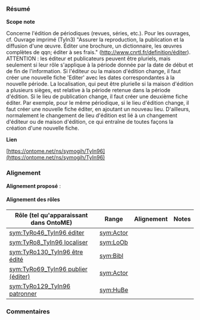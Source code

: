 ### Résumé

**Scope note**

Concerne l'édition de périodiques (revues, séries, etc.). Pour les ouvrages, cf. Ouvrage imprimé (TyIn3) "Assurer la reproduction, la publication et la diffusion d'une œuvre. Éditer une brochure, un dictionnaire, les œuvres complètes de qqn; éditer à ses frais." (http://www.cnrtl.fr/definition/éditer).	ATTENTION : les éditeur et publicateurs peuvent être pluriels, mais seulement si leur rôle s'applique à la période donnée par la date de début et de fin de l'information. Si l'éditeur ou la maison d'édition change, il faut créer une nouvelle fiche 'Editer' avec les dates correspondantes à la nouvelle période. La localisation, qui peut être plurielle si la maison d'édition a plusieurs sièges, est relative à la période retenue dans la période d'édition. Si le lieu de publication change, il faut créer une deuxième fiche éditer. Par exemple, pour le même périodique, si le lieu d'édition change, il faut créer une nouvelle fiche éditer, en ajoutant un nouveau lieu. D'ailleurs, normalement le changement de lieu d'édition est lié à un changement d'éditeur ou de maison d'édition, ce qui entraîne de toutes façons la création d'une nouvelle fiche.

**Lien**

[https://ontome.net/ns/symogih/TyIn96](https://ontome.net/ns/symogih/TyIn96)

### Alignement

**Alignement proposé** :

#### Alignement des rôles

| Rôle (tel qu'apparaissant dans OntoME) | Range | Alignement | Notes |
| ----- | ----- | ----- | ----- |
| [sym:TyRo46_TyIn96 éditer](https://ontome.net/ns/symogih/TyRo46_TyIn96) | [sym:Actor](https://ontome.net/ns/symogih/Actor) |   |   |
| [sym:TyRo8_TyIn96 localiser](https://ontome.net/ns/symogih/TyRo8_TyIn96) | [sym:LoOb](https://ontome.net/ns/symogih/LoOb) |   |   |
| [sym:TyRo130_TyIn96 être édité](https://ontome.net/ns/symogih/TyRo130_TyIn96) | [sym:Bibl](https://ontome.net/ns/symogih/Bibl) |   |   |
| [sym:TyRo69_TyIn96 publier (éditer)](https://ontome.net/ns/symogih/TyRo69_TyIn96) | [sym:Actor](https://ontome.net/ns/symogih/Actor) |   |   |
| [sym:TyRo129_TyIn96 patronner](https://ontome.net/ns/symogih/TyRo129_TyIn96) | [sym:HuBe](https://ontome.net/ns/symogih/HuBe) |   |   |

### Commentaires